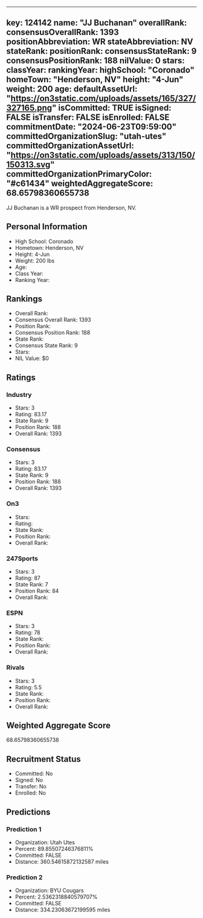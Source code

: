---
  key: 124142
  name: "JJ Buchanan"
  overallRank: 
  consensusOverallRank: 1393
  positionAbbreviation: WR
  stateAbbreviation: NV
  stateRank: 
  positionRank: 
  consensusStateRank: 9
  consensusPositionRank: 188
  nilValue: 0
  stars: 
  classYear: 
  rankingYear: 
  highSchool: "Coronado"
  homeTown: "Henderson, NV"
  height: "4-Jun"
  weight: 200
  age: 
  defaultAssetUrl: "https://on3static.com/uploads/assets/165/327/327165.png"
  isCommitted: TRUE
  isSigned: FALSE
  isTransfer: FALSE
  isEnrolled: FALSE
  commitmentDate: "2024-06-23T09:59:00"
  committedOrganizationSlug: "utah-utes"
  committedOrganizationAssetUrl: "https://on3static.com/uploads/assets/313/150/150313.svg"
  committedOrganizationPrimaryColor: "#c61434"
  weightedAggregateScore: 68.65798360655738
  ---
  
  JJ Buchanan is a WR prospect from Henderson, NV.
  
  ## Personal Information
  - High School: Coronado
  - Hometown: Henderson, NV
  - Height: 4-Jun
  - Weight: 200 lbs
  - Age: 
  - Class Year: 
  - Ranking Year: 
  
  ## Rankings
  - Overall Rank: 
  - Consensus Overall Rank: 1393
  - Position Rank: 
  - Consensus Position Rank: 188
  - State Rank: 
  - Consensus State Rank: 9
  - Stars: 
  - NIL Value: $0
  
  ## Ratings
  
  ### Industry
  - Stars: 3
  - Rating: 83.17
  - State Rank: 9
  - Position Rank: 188
  - Overall Rank: 1393
  
  ### Consensus
  - Stars: 3
  - Rating: 83.17
  - State Rank: 9
  - Position Rank: 188
  - Overall Rank: 1393
  
  ### On3
  - Stars: 
  - Rating: 
  - State Rank: 
  - Position Rank: 
  - Overall Rank: 
  
  ### 247Sports
  - Stars: 3
  - Rating: 87
  - State Rank: 7
  - Position Rank: 84
  - Overall Rank: 
  
  ### ESPN
  - Stars: 3
  - Rating: 78
  - State Rank: 
  - Position Rank: 
  - Overall Rank: 
  
  ### Rivals
  - Stars: 3
  - Rating: 5.5
  - State Rank: 
  - Position Rank: 
  - Overall Rank: 
  
  ## Weighted Aggregate Score
  68.65798360655738
  
  ## Recruitment Status
  - Committed: No
  - Signed: No
  - Transfer: No
  - Enrolled: No
  
  
  
  ## Predictions
  
  ### Prediction 1
  - Organization: Utah Utes
  - Percent: 89.85507246376811%
  - Committed: FALSE
  - Distance: 360.54615872132587 miles
  
  ### Prediction 2
  - Organization: BYU Cougars
  - Percent: 2.5362318840579707%
  - Committed: FALSE
  - Distance: 334.23063672199595 miles
  